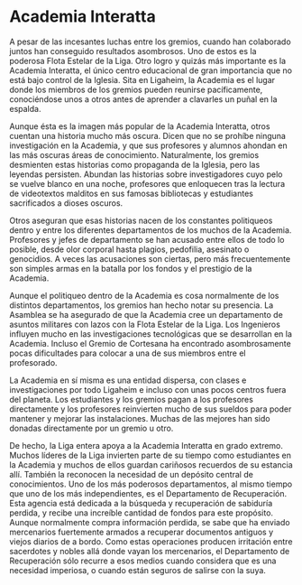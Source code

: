 # Academia Interatta

A pesar de las incesantes luchas entre los gremios, cuando han colaborado juntos han conseguido resultados asombrosos. Uno de estos es la poderosa Flota Estelar de la Liga. Otro logro y quizás más importante es la Academia Interatta, el único centro educacional de gran importancia que no está bajo control de la Iglesia. Sita en Ligaheim, la Academia es el lugar donde los miembros de los gremios pueden reunirse pacíficamente, conociéndose unos a otros antes de aprender a clavarles un puñal en la espalda.

Aunque ésta es la imagen más popular de la Academia Interatta, otros cuentan una historia mucho más oscura. Dicen que no se prohíbe ninguna investigación en la Academia, y que sus profesores y alumnos ahondan en las más oscuras áreas de conocimiento. Naturalmente, los gremios desmienten estas historias como propaganda de la Iglesia, pero las leyendas persisten. Abundan las historias sobre investigadores cuyo pelo se vuelve blanco en una noche, profesores que enloquecen tras la lectura de videotextos malditos en sus famosas bibliotecas y estudiantes sacrificados a dioses oscuros.

Otros aseguran que esas historias nacen de los constantes politiqueos dentro y entre los diferentes departamentos de los muchos de la Academia. Profesores y jefes de departamento se han acusado entre ellos de todo lo posible, desde olor corporal hasta plagios, pedofilia, asesinato o genocidios. A veces las acusaciones son ciertas, pero más frecuentemente son simples armas en la batalla por los fondos y el prestigio de la Academia.

Aunque el politiqueo dentro de la Academia es cosa normalmente de los distintos departamentos, los gremios han hecho notar su presencia. La Asamblea se ha asegurado de que la Academia cree un departamento de asuntos militares con lazos con la Flota Estelar de la Liga. Los Ingenieros influyen mucho en las investigaciones tecnológicas que se desarrollan en la Academia. Incluso el Gremio de Cortesana ha encontrado asombrosamente pocas dificultades para colocar a una de sus miembros entre el profesorado.

La Academia en sí misma es una entidad dispersa, con clases e investigaciones por todo Ligaheim e incluso con unas pocos centros fuera del planeta. Los estudiantes y los gremios pagan a los profesores directamente y los profesores reinvierten mucho de sus sueldos para poder mantener y mejorar las instalaciones. Muchas de las mejores han sido donadas directamente por un gremio u otro.

De hecho, la Liga entera apoya a la Academia Interatta en grado extremo. Muchos líderes de la Liga invierten parte de su tiempo como estudiantes en la Academia y muchos de ellos guardan cariñosos recuerdos de su estancia allí. También la reconocen la necesidad de un depósito central de conocimientos. Uno de los más poderosos departamentos, al mismo tiempo que uno de los más independientes, es el Departamento de Recuperación. Esta agencia está dedicada a la búsqueda y recuperación de sabiduría perdida, y recibe una increíble cantidad de fondos para este propósito. Aunque normalmente compra información perdida, se sabe que ha enviado mercenarios fuertemente armados a recuperar documentos antiguos y viejos diarios de a bordo. Como estas operaciones producen irritación entre sacerdotes y nobles allá donde vayan los mercenarios, el Departamento de Recuperación sólo recurre a esos medios cuando considera que es una necesidad imperiosa, o cuando están seguros de salirse con la suya.
